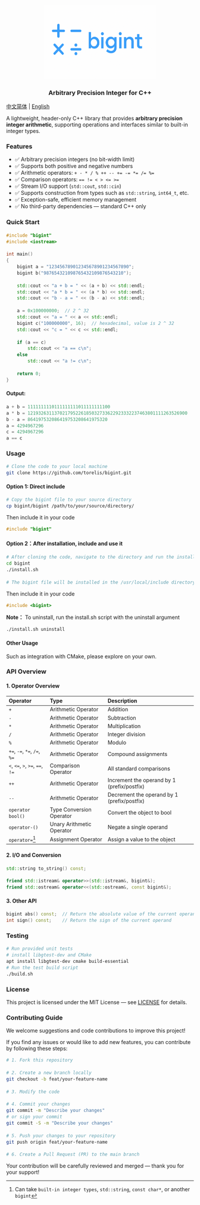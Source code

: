 <p align="center">
  <img src="logo.png" alt="bigint logo" width="300"/>
</p>
<h3 align="center">Arbitrary Precision Integer for C++</h3>

[中文简体](README.md) | [English](README_en.md)

A lightweight, header-only C++ library that provides **arbitrary precision integer arithmetic**, supporting operations and interfaces similar to built-in integer types.

### Features
- ✅ Arbitrary precision integers (no bit-width limit)
- ✅ Supports both positive and negative numbers
- ✅ Arithmetic operators: `+ - * / % ++ -- += -= *= /= %=`
- ✅ Comparison operators: `== != < > <= >=`
- ✅ Stream I/O support (`std::cout`, `std::cin`)
- ✅ Supports construction from types such as `std::string`, `int64_t`, etc.
- ✅ Exception-safe, efficient memory management
- ✅ No third-party dependencies — standard C++ only

### Quick Start
```cpp
#include "bigint"
#include <iostream>

int main()
{
    bigint a = "123456789012345678901234567890";
    bigint b("987654321098765432109876543210");

    std::cout << "a + b = " << (a + b) << std::endl;
    std::cout << "a * b = " << (a * b) << std::endl;
    std::cout << "b - a = " << (b - a) << std::endl;

    a = 0x100000000;  // 2 ^ 32
    std::cout << "a = " << a << std::endl;
    bigint c("100000000", 16);  // hexadecimal, value is 2 ^ 32
    std::cout << "c = " << c << std::endl;

    if (a == c)
        std::cout << "a == c\n";
    else
        std::cout << "a != c\n";

    return 0;
}
```

#### Output:
```cpp
a + b = 1111111110111111111011111111100
a * b = 121932631137021795226185032733622923332237463801111263526900
b - a = 864197532086419753208641975320
a = 4294967296
c = 4294967296
a == c
```

### Usage
```bash
# Clone the code to your local machine
git clone https://github.com/torelis/bigint.git
```

#### Option 1: Direct include
```bash
# Copy the bigint file to your source directory
cp bigint/bigint /path/to/your/source/directory/
```

Then include it in your code
```cpp
#include "bigint"
```

#### Option 2：After installation, include and use it
```bash
# After cloning the code, navigate to the directory and run the install.sh script
cd bigint
./install.sh

# The bigint file will be installed in the /usr/local/include directory
```

Then include it in your code
```cpp
#include <bigint>
```

**Note：** To uninstall, run the install.sh script with the uninstall argument
```bash
./install.sh uninstall
```

#### Other Usage
Such as integration with CMake, please explore on your own.

### API Overview
#### 1. Operator Overview
| Operator | Type | Description |
|:----------|:----------|:----------|
| `+` | Arithmetic Operator | Addition |
| `-` | Arithmetic Operator | Subtraction |
| `*` | Arithmetic Operator | Multiplication |
| `/` | Arithmetic Operator | Integer division |
| `%` | Arithmetic Operator | Modulo |
| `+=`, `-=`, `*=`, `/=`, `%=` | Arithmetic Operator | Compound assignments |
| `<`, `<=`, `>`, `>=`, `==`, `!=` | Comparison Operator | All standard comparisons |
| `++` | Arithmetic Operator | Increment the operand by 1 (prefix/postfix) |
| `--` | Arithmetic Operator | Decrement the operand by 1 (prefix/postfix) |
| `operator bool()` | Type Conversion Operator | Convert the object to bool |
| `operator-()` | Unary Arithmetic Operator | Negate a single operand |
| `operator=`[^1] | Assignment Operator | Assign a value to the object |

[^1]: Can take `built-in integer types`, `std::string`, `const char*`, or another `bigint`

#### 2. I/O and Conversion
```cpp
std::string to_string() const;

friend std::istream& operator>>(std::istream&, bigint&);
friend std::ostream& operator<<(std::ostream&, const bigint&);
```

#### 3. Other API
```cpp
bigint abs() const;  // Return the absolute value of the current operand
int sign() const;    // Return the sign of the current operand
```

### Testing
```bash
# Run provided unit tests
# install libgtest-dev and CMake
apt install libgtest-dev cmake build-essential
# Run the test build script
./build.sh
```

### License
This project is licensed under the MIT License — see [LICENSE](LICENSE) for details.

### Contributing Guide
We welcome suggestions and code contributions to improve this project!

If you find any issues or would like to add new features, you can contribute by following these steps:
```bash
# 1. Fork this repository

# 2. Create a new branch locally
git checkout -b feat/your-feature-name

# 3. Modify the code

# 4. Commit your changes
git commit -m "Describe your changes"
# or sign your commit
git commit -S -m "Describe your changes"

# 5. Push your changes to your repository
git push origin feat/your-feature-name

# 6. Create a Pull Request (PR) to the main branch
```
Your contribution will be carefully reviewed and merged — thank you for your support!
